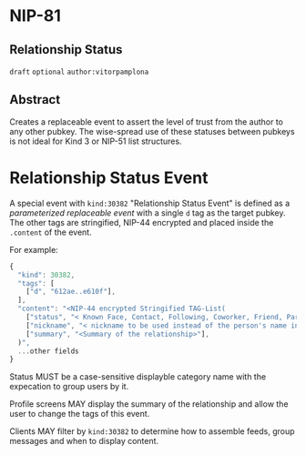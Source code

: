 NIP-81
======

Relationship Status
-------------------

`draft` `optional` `author:vitorpamplona`

## Abstract

Creates a replaceable event to assert the level of trust from the author to any other pubkey. The wise-spread use of these statuses between pubkeys is not ideal for Kind 3 or NIP-51 list structures. 

# Relationship Status Event

A special event with `kind:30382` "Relationship Status Event" is defined as a _parameterized replaceable event_ with a single `d` tag as the target pubkey. The other tags are stringified, NIP-44 encrypted and placed inside the `.content` of the event. 

For example:

```js
{
  "kind": 30382,
  "tags": [
    ["d", "612ae..e610f"],
  ],
  "content": "<NIP-44 encrypted Stringified TAG-List(
    ["status", "< Known Face, Contact, Following, Coworker, Friend, Partner, Family, Extended family, Trusted, Competitor, Traitor, Used to Know, Scammer, NSFW, Unkown, etc>"],
    ["nickname", "< nickname to be used instead of the person's name in all interfaces >"]
    ["summary", "<Summary of the relationship>"],
  )",
  ...other fields
}
```

Status MUST be a case-sensitive displayble category name with the expecation to group users by it. 

Profile screens MAY display the summary of the relationship and allow the user to change the tags of this event.

Clients MAY filter by `kind:30382` to determine how to assemble feeds, group messages and when to display content. 